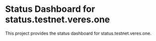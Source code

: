 # Status Dashboard for status.testnet.veres.one

This project provides the status dashboard for status.testnet.veres.one.

